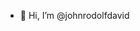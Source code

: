 - 👋 Hi, I’m @johnrodolfdavid
<!---
johnrodolfdavid/johnrodolfdavid is a ✨ special ✨ repository because its `README.md` (this file) appears on your GitHub profile.
You can click the Preview link to take a look at your changes.
--->
